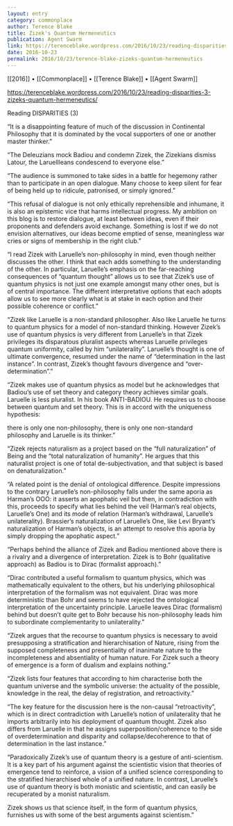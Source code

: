 ```yaml
---
layout: entry
category: commonplace
author: Terence Blake
title: Zizek's Quantum Hermeneutics
publication: Agent Swarm
link: https://terenceblake.wordpress.com/2016/10/23/reading-disparities-3-zizeks-quantum-hermeneutics/
date: 2016-10-23
permalink: 2016/10/23/terence-blake-zizeks-quantum-hermeneutics
---
```


[[2016]] • [[Commonplace]] • [[Terence Blake]] • [[Agent Swarm]]

https://terenceblake.wordpress.com/2016/10/23/reading-disparities-3-zizeks-quantum-hermeneutics/

Reading DISPARITIES (3)

“It is a disappointing feature of much of the discussion in Continental Philosophy that it is dominated by the vocal supporters of one or another master thinker.”

“The Deleuzians mock Badiou and condemn Zizek, the Zizekians dismiss Latour, the Laruellleans condescend to everyone else.”

“The audience is summoned to take sides in a battle for hegemony rather than to participate in an open dialogue. Many choose to keep silent for fear of being held up to ridicule, patronised, or simply ignored.”

“This refusal of dialogue is not only ethically reprehensible and inhumane, it is also an epistemic vice that harms intellectual progress. My ambition on this blog is to restore dialogue, at least between ideas, even if their proponents and defenders avoid exchange. Something is lost if we do not envision alternatives, our ideas become emptied of sense, meaningless war cries or signs of membership in the right club.”

“I read Zizek with Laruelle’s non-philosophy in mind, even though neither discusses the other. I think that each adds something to the understanding of the other. In particular, Laruelle’s emphasis on the far-reaching consequences of “quantum thought” allows us to see that Zizek’s use of quantum physics is not just one example amongst many other ones, but is of central importance. The different interpretative options that each adopts allow us to see more clearly what is at stake in each option and their possible coherence or conflict.”

“Zizek like Laruelle is a non-standard philosopher. Also like Laruelle he turns to quantum physics for a model of non-standard thinking. However Zizek’s use of quantum physics is very different from Laruelle’s in that Zizek privileges its disparatous pluralist aspects whereas Laruelle privileges quantum uniformity, called by him “unilaterality”. Laruelle’s thought is one of ultimate convergence, resumed under the name of “determination in the last instance”. In contrast, Zizek’s thought favours divergence and “over-determination”.”

“Zizek makes use of quantum physics as model but he acknowledges that Badiou’s use of set theory and category theory achieves similar goals. Laruelle is less pluralist. In his book ANTI-BADIOU. He requires us to choose between quantum and set theory. This is in accord with the uniqueness hypothesis:

there is only one non-philosophy, there is only one non-standard philosophy and Laruelle is its thinker.”

“Zizek rejects naturalism as a project based on the “full naturalization” of Being and the “total naturalization of humanity”. He argues that this naturalist project is one of total de-subjectivation, and that subject is based on denaturalization.”

“A related point is the denial of ontological difference. Despite impressions to the contrary Laruelle’s non-philosophy falls under the same aporia as Harman’s OOO: it asserts an apophatic veil but then, in contradiction with this, proceeds to specify what lies behind the veil (Harman’s real objects, Laruelle’s One) and its mode of relation (Harman’s withdrawal, Laruelle’s unilaterality). Brassier’s naturalization of Laruelle’s One, like Levi Bryant’s naturalization of Harman’s objects, is an attempt to resolve this aporia by simply dropping the apophatic aspect.”

“Perhaps behind the alliance of Zizek and Badiou mentioned above there is a rivalry and a divergence of interpretation. Zizek is to Bohr (qualitative approach) as Badiou is to Dirac (formalist approach).”

“Dirac contributed a useful formalism to quantum physics, which was mathematically equivalent to the others, but his underlying philosophical interpretation of the formalism was not equivalent. Dirac was more deterministic than Bohr and seems to have rejected the ontological interpretation of the uncertainty principle. Laruelle leaves Dirac (formalism) behind but doesn’t quite get to Bohr because his non-philosophy leads him to subordinate complementarity to unilaterality.”

“Zizek argues that the recourse to quantum physics is necessary to avoid presupposing a stratification and hierarchisation of Nature, rising from the supposed completeness and presentiality of inanimate nature to the incompleteness and absentiality of human nature. For Zizek such a theory of emergence is a form of dualism and explains nothing.”

“Zizek lists four features that according to him characterise both the quantum universe and the symbolic universe: the actuality of the possible, knowledge in the real, the delay of registration, and retroactivity.”

“The key feature for the discussion here is the non-causal “retroactivity”, which is in direct contradiction with Laruelle’s notion of unilaterality that he imports arbitrarily into his deployment of quantum thought. Zizek also differs from Laruelle in that he assigns superposition/coherence to the side of overdetermination and disparity and collapse/decoherence to that of determination in the last instance.”

“Paradoxically Zizek’s use of quantum theory is a gesture of anti-scientism. It is a key part of his argument against the scientistic vision that theories of emergence tend to reinforce, a vision of a unified science corresponding to the stratified hierarchised whole of a unified nature. In contrast, Laruelle’s use of quantum theory is both monistic and scientistic, and can easily be recuperated by a monist naturalism.

Zizek shows us that science itself, in the form of quantum physics, furnishes us with some of the best arguments against scientism.”


